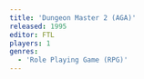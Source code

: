 ```yaml
---
title: 'Dungeon Master 2 (AGA)'
released: 1995
editor: FTL
players: 1
genres:
  - 'Role Playing Game (RPG)'
---
```

